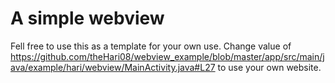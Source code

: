 # A simple webview
Fell free to use this as a template for your own use.
Change value of https://github.com/theHari08/webview_example/blob/master/app/src/main/java/example/hari/webview/MainActivity.java#L27 to use your own website.
